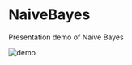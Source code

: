 # NaiveBayes
Presentation demo of Naive Bayes 

![demo](https://user-images.githubusercontent.com/48592936/99273900-310d7580-285c-11eb-9026-58254961bb7d.jpg)
